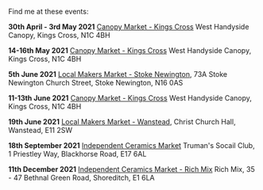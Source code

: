 Find me at these events: 

**30th April - 3rd May 2021**
[Canopy Market - Kings Cross](https://canopymarket.co.uk/)
West Handyside Canopy, Kings Cross, N1C 4BH

**14-16th May 2021**
[Canopy Market - Kings Cross](https://canopymarket.co.uk/)
West Handyside Canopy, Kings Cross, N1C 4BH

**5th June 2021**
[Local Makers Market - Stoke Newington](https://www.facebook.com/events/445631410111687), 
73A Stoke Newington Church Street, Stoke Newington, N16 0AS

**11-13th June 2021**
[Canopy Market - Kings Cross](https://canopymarket.co.uk/)
West Handyside Canopy, Kings Cross, N1C 4BH

**19th June 2021** 
[Local Makers Market - Wanstead](https://www.facebook.com/events/900877283996864), 
Christ Church Hall, Wanstead, E11 2SW

**18th September 2021**
[Independent Ceramics Market](https://www.facebook.com/events/408896936989270)
Truman's Socail Club, 1 Priestley Way, Blackhorse Road, E17 6AL

**11th December 2021**
[Independent Ceramics Market - Rich Mix](https://www.facebook.com/events/1178198856336768)
Rich Mix, 35 - 47 Bethnal Green Road, Shoreditch, E1 6LA
